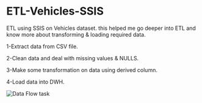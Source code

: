 # ETL-Vehicles-SSIS

ETL using SSIS on Vehicles dataset. this helped me go deeper into ETL and know more about transforming & loading required data.

1-Extract data from CSV file.

2-Clean data and deal with missing values & NULLS.

3-Make some transformation on data using derived column.

4-Load data into DWH.

![Data Flow task](https://github.com/user-attachments/assets/d6a009f5-0ecd-44ed-a7db-3cf0e154342a)
